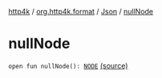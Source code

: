 [http4k](../../index.md) / [org.http4k.format](../index.md) / [Json](index.md) / [nullNode](./null-node.md)

# nullNode

`open fun nullNode(): `[`NODE`](index.md#NODE) [(source)](https://github.com/http4k/http4k/blob/master/http4k-core/src/main/kotlin/org/http4k/format/Json.kt#L61)